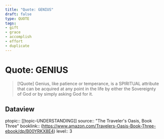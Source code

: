 ```yaml
---
title: "Quote: GENIUS"
draft: false
type: QUOTE
tags:
- gift
- grace
- accomplish
- effort
- duplicate
---
```


# Quote: GENIUS
> [!Quote]
> Genius, like patience or temperance, is a SPIRITUAL attribute that can be acquired at any point in the life by either the Sovereignty of God or by simply asking God for it.

## Dataview
ptopic:: [[topic-UNDERSTANDING]]
source:: "The Traveler's Oasis, Book Three"
booklink:: (https://www.amazon.com/Travelers-Oasis-Book-Three-ebook/dp/B00YRKX8E4)
level:: 3
